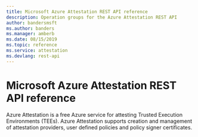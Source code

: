 ```yaml
---
title: Microsoft Azure Attestation REST API reference
description: Operation groups for the Azure Attestation REST API
author: bandersmsft
ms.author: banders
ms.manager: amberb
ms.date: 08/15/2019
ms.topic: reference
ms.service: attestation
ms.devlang: rest-api
---
```


# Microsoft Azure Attestation REST API reference

Azure Attestation is a free Azure service for attesting Trusted Execution Environments (TEEs). Azure Attestation supports creation and management of attestation providers, user defined policies and policy signer certificates.
